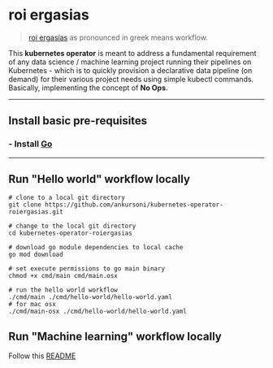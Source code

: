# roi ergasias
> [roí ergasías](https://translate.google.com/?sl=en&tl=el&text=workflow&op=translate) as pronounced in greek means workflow.

This **kubernetes operator** is meant to address a fundamental requirement of any data science / machine learning project running their pipelines on Kubernetes - which is to quickly provision a declarative data pipeline (on demand) for their various project needs using simple kubectl commands. Basically, implementing the concept of **No Ops**.

---

## Install basic pre-requisites
### - Install [Go](https://golang.org/doc/install)

---

## Run "Hello world" workflow locally
``` SH
# clone to a local git directory
git clone https://github.com/ankursoni/kubernetes-operator-roiergasias.git

# change to the local git directory
cd kubernetes-operator-roiergasias

# download go module dependencies to local cache
go mod download

# set execute permissions to go main binary
chmod +x cmd/main cmd/main.osx

# run the hello world workflow
./cmd/main ./cmd/hello-world/hello-world.yaml
# for mac osx
./cmd/main-osx ./cmd/hello-world/hello-world.yaml
```

## Run "Machine learning" workflow locally
Follow this [README](cmd/machine-learning/README.md)